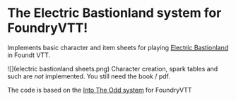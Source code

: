 # The Electric Bastionland system for FoundryVTT!

Implements basic character and item sheets for playing [Electric Bastionland](https://bastionlandpress.com/products/electric-bastionland-hardback-book) in Foundt VTT.

![](electric bastionland sheets.png)
Character creation, spark tables and such are *not* implemented. You still need the book / pdf.

The code is based on the [Into The Odd system](https://github.com/voidcase/IntoTheOdd-FoundryVTT/blob/master/README.md) for FoundryVTT
